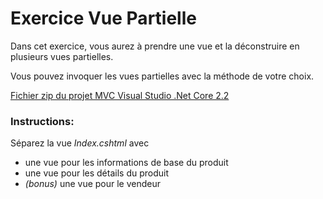 # Exercice Vue Partielle
Dans cet exercice, vous aurez à prendre une vue et la déconstruire en plusieurs vues partielles.

Vous pouvez invoquer les vues partielles avec la méthode de votre choix.

[Fichier zip du projet MVC Visual Studio .Net Core 2.2](https://github.com/Deasel011/VuePartielleExercice/archive/master.zip)

### Instructions:
Séparez la vue *Index.cshtml* avec 
- une vue pour les informations de base du produit
- une vue pour les détails du produit
- *(bonus)* une vue pour le vendeur